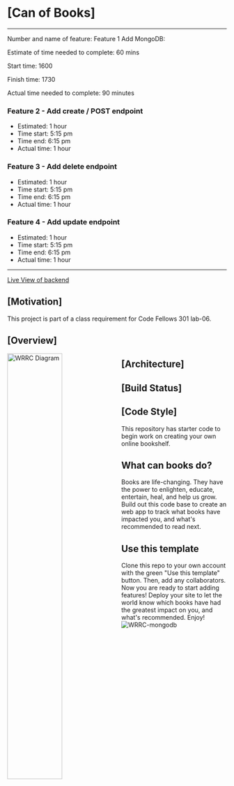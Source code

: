 # [Can of Books]

---

Number and name of feature: Feature 1 Add MongoDB:

Estimate of time needed to complete: 60 mins

Start time: 1600

Finish time: 1730

Actual time needed to complete: 90 minutes

### Feature 2 - Add create / POST endpoint

- Estimated: 1 hour
- Time start: 5:15 pm
- Time end: 6:15 pm
- Actual time: 1 hour

### Feature 3 - Add delete endpoint

- Estimated: 1 hour
- Time start: 5:15 pm
- Time end: 6:15 pm
- Actual time: 1 hour


### Feature 4 - Add update endpoint

- Estimated: 1 hour
- Time start: 5:15 pm
- Time end: 6:15 pm
- Actual time: 1 hour
---

[Live View of backend](https://code-can-of-books-backend.herokuapp.com/)

## [Motivation]

This project is part of a class requirement for Code Fellows 301 lab-06.

## [Overview]

<img src="https://user-images.githubusercontent.com/105423307/199095639-8ae7ffa9-7751-45b6-9f93-08ace3d7f78f.png"
     alt="WRRC Diagram"
     style="float: left; margin-right: 10px; width:50%" />

## [Architecture]

## [Build Status]

## [Code Style]

This repository has starter code to begin work on creating your own online bookshelf.

## What can books do?

Books are life-changing. They have the power to enlighten, educate, entertain, heal, and help us grow. Build out this code base to create an web app to track what books have impacted you, and what's recommended to read next.

## Use this template

Clone this repo to your own account with the green "Use this template" button. Then, add any collaborators. Now you are ready to start adding features! Deploy your site to let the world know which books have had the greatest impact on you, and what's recommended. Enjoy!
![WRRC-mongodb](https://user-images.githubusercontent.com/105423307/199095639-8ae7ffa9-7751-45b6-9f93-08ace3d7f78f.png)
